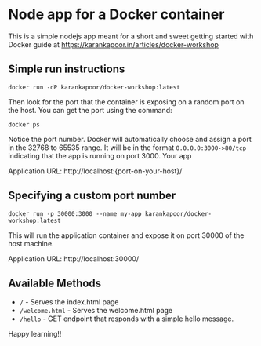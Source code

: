 # Node app for a Docker container

This is a simple nodejs app meant for a short and sweet getting started with Docker guide at https://karankapoor.in/articles/docker-workshop

## Simple run instructions

`docker run -dP karankapoor/docker-workshop:latest`

Then look for the port that the container is exposing on a random port on the host. You can get the port using the command:

`docker ps`

Notice the port number. Docker will automatically choose and assign a port in the 32768 to 65535 range.
It will be in the format `0.0.0.0:3000->80/tcp` indicating that the app is running on port 3000.
Your app

Application URL: http://localhost:{port-on-your-host}/

## Specifying a custom port number

`docker run -p 30000:3000 --name my-app karankapoor/docker-workshop:latest`

This will run the application container and expose it on port 30000 of the host machine.

Application URL: http://localhost:30000/

## Available Methods

- `/` - Serves the index.html page
- `/welcome.html` - Serves the welcome.html page
- `/hello` - GET endpoint that responds with a simple hello message.

Happy learning!!